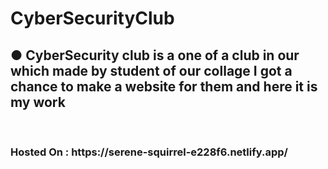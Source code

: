 # CyberSecurityClub

<h2> ● CyberSecurity club is a one of a club in our which made by student of our collage I got a chance to make a website for them and here it is my work </h2>

<br>

<h3>Hosted On : https://serene-squirrel-e228f6.netlify.app/ </h3>

<br>
